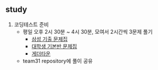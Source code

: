 ## study
1. 코딩테스트 준비
   - 평일 오후 2시 30분 ~ 4시 30분, 모여서 2시간씩 3문제 풀기
     - [삼성 기출 문제집](https://www.acmicpc.net/workbook/view/1152)
     - [대학생 기본반 문제집](https://www.acmicpc.net/workbook/view/2047)
     - [게더타운](https://app.gather.town/app/UPYJR8odMXsd3ei2/Jackpot)
   - team31 repository에 풀이 공유